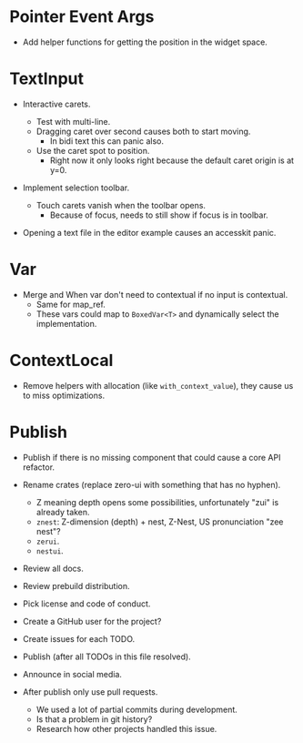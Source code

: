# Pointer Event Args

* Add helper functions for getting the position in the widget space.

# TextInput

* Interactive carets.
    - Test with multi-line.
    - Dragging caret over second causes both to start moving.
        - In bidi text this can panic also.
    - Use the caret spot to position.
        - Right now it only looks right because the default caret origin is at y=0.

* Implement selection toolbar.
    - Touch carets vanish when the toolbar opens.
        - Because of focus, needs to still show if focus is in toolbar.

* Opening a text file in the editor example causes an accesskit panic.

# Var

* Merge and When var don't need to contextual if no input is contextual.
    - Same for map_ref.
    - These vars could map to `BoxedVar<T>` and dynamically select the implementation.

# ContextLocal

* Remove helpers with allocation (like `with_context_value`), they cause us to miss optimizations.

# Publish

* Publish if there is no missing component that could cause a core API refactor.

* Rename crates (replace zero-ui with something that has no hyphen). 
    - Z meaning depth opens some possibilities, unfortunately "zui" is already taken.
    - `znest`: Z-dimension (depth) + nest, Z-Nest, US pronunciation "zee nest"? 
    - `zerui`.
    - `nestui`.

* Review all docs.
* Review prebuild distribution.
* Pick license and code of conduct.
* Create a GitHub user for the project?
* Create issues for each TODO.

* Publish (after all TODOs in this file resolved).
* Announce in social media.

* After publish only use pull requests.
    - We used a lot of partial commits during development.
    - Is that a problem in git history?
    - Research how other projects handled this issue.